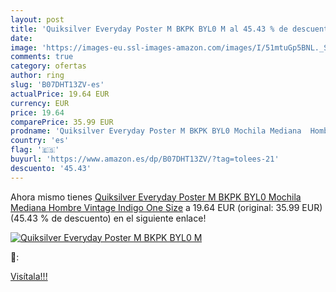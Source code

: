 ```yaml
---
layout: post
title: 'Quiksilver Everyday Poster M BKPK BYL0 M al 45.43 % de descuento'
date: 
image: 'https://images-eu.ssl-images-amazon.com/images/I/51mtuGp5BNL._SL200_.jpg'
comments: true
category: ofertas
author: ring
slug: 'B07DHT13ZV-es'
actualPrice: 19.64 EUR
currency: EUR
price: 19.64
comparePrice: 35.99 EUR
prodname: 'Quiksilver Everyday Poster M BKPK BYL0 Mochila Mediana  Hombre  Vintage Indigo  One Size'
country: 'es'
flag: '🇪🇸'
buyurl: 'https://www.amazon.es/dp/B07DHT13ZV/?tag=tolees-21'
descuento: '45.43'
---
```


Ahora mismo tienes [Quiksilver Everyday Poster M BKPK BYL0 Mochila Mediana  Hombre  Vintage Indigo  One Size](https://www.amazon.es/dp/B07DHT13ZV/?tag=tolees-21) a 19.64 EUR (original: 35.99 EUR) (45.43 %  de descuento) en el siguiente enlace!

[![Quiksilver Everyday Poster M BKPK BYL0 M](https://images-eu.ssl-images-amazon.com/images/I/51mtuGp5BNL._SL200_.jpg)](https://www.amazon.es/dp/B07DHT13ZV/?tag=tolees-21)

🔎:


[Visítala!!!](https://www.amazon.es/dp/B07DHT13ZV/?tag=tolees-21)

